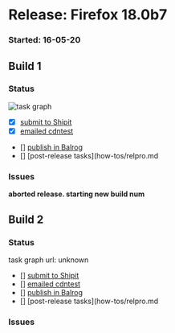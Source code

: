 # Release: Firefox 18.0b7

### Started: 16-05-20

## Build 1

### Status
![task graph](https://tools.taskcluster.net/task-group-inspector/#aaabbbccc)


- [x] [submit to Shipit](https://wiki.mozilla.org/Release:Release_Automation_on_Mercurial:Starting_a_Release#Submit_to_Ship_It)
- [x] [emailed cdntest](how-tos/relpro.md)
- [] [publish in Balrog](how-tos/relpro.md)
- [] [post-release tasks](how-tos/relpro.md

### Issues


**aborted release. starting new build num**

## Build 2

### Status
task graph url: unknown


- [] [submit to Shipit](https://wiki.mozilla.org/Release:Release_Automation_on_Mercurial:Starting_a_Release#Submit_to_Ship_It)
- [] [emailed cdntest](how-tos/relpro.md)
- [] [publish in Balrog](how-tos/relpro.md)
- [] [post-release tasks](how-tos/relpro.md

### Issues



